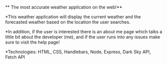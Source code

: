 ** The most accurate weather application on the web!** 

*This weather application will display the current weather and the forecasted weather based on the location the user searches.

*In addition, if the user is interested there is an about me page which talks a little bit about the developer (me), and if the user runs into any issues make sure to visit the help page!

*Technologies: HTML, CSS, Handlebars, Node, Express, Dark Sky API, Fetch API
